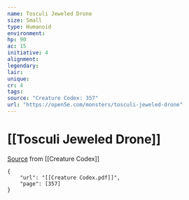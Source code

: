 ```yaml
---
name: Tosculi Jeweled Drone
size: Small
type: Humanoid
environment: 
hp: 90
ac: 15
initiative: 4
alignment: 
legendary: 
lair: 
unique: 
cr: 4
tags: 
source: "Creature Codex: 357"
url: "https://open5e.com/monsters/tosculi-jeweled-drone"
---
```

# [[Tosculi Jeweled Drone]]

[Source](zotero://open-pdf/library/items/NTNKJRHG?page=357) from [[Creature Codex]]

```pdf
{
	"url": "[[Creature Codex.pdf]]",
	"page": [357]
}
```

